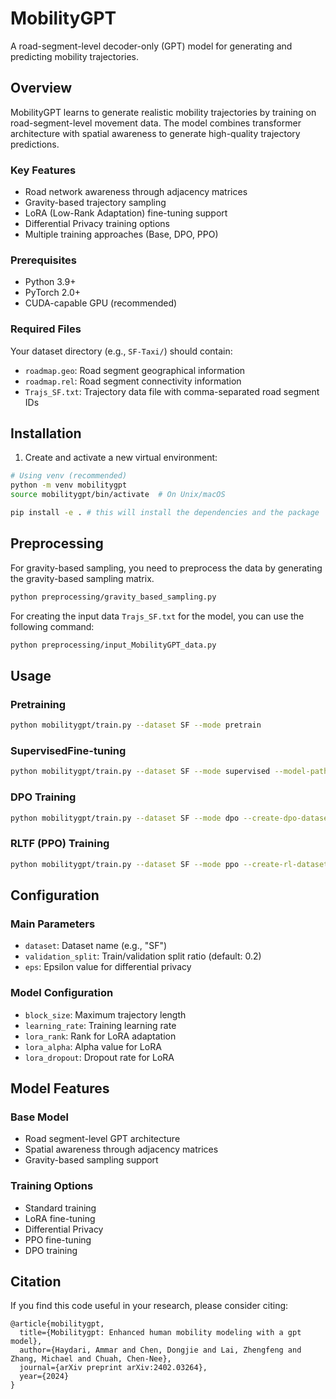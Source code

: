 # MobilityGPT

A road-segment-level decoder-only (GPT) model for generating and predicting mobility trajectories.

## Overview

MobilityGPT learns to generate realistic mobility trajectories by training on road-segment-level movement data. The model combines transformer architecture with spatial awareness to generate high-quality trajectory predictions.

### Key Features
- Road network awareness through adjacency matrices
- Gravity-based trajectory sampling
- LoRA (Low-Rank Adaptation) fine-tuning support
- Differential Privacy training options
- Multiple training approaches (Base, DPO, PPO)


### Prerequisites
- Python 3.9+
- PyTorch 2.0+
- CUDA-capable GPU (recommended)

### Required Files
Your dataset directory (e.g., `SF-Taxi/`) should contain:
- `roadmap.geo`: Road segment geographical information
- `roadmap.rel`: Road segment connectivity information
- `Trajs_SF.txt`: Trajectory data file with comma-separated road segment IDs

## Installation

1. Create and activate a new virtual environment:
```bash
# Using venv (recommended)
python -m venv mobilitygpt
source mobilitygpt/bin/activate  # On Unix/macOS

pip install -e . # this will install the dependencies and the package
```

## Preprocessing

For gravity-based sampling, you need to preprocess the data by generating the gravity-based sampling matrix.

```bash
python preprocessing/gravity_based_sampling.py
```

For creating the input data `Trajs_SF.txt` for the model, you can use the following command:
```bash
python preprocessing/input_MobilityGPT_data.py
```

## Usage

### Pretraining

```bash
python mobilitygpt/train.py --dataset SF --mode pretrain
```

### SupervisedFine-tuning

```bash
python mobilitygpt/train.py --dataset SF --mode supervised --model-path model_pretrain
```

### DPO Training
```bash
python mobilitygpt/train.py --dataset SF --mode dpo --create-dpo-dataset --model-path model_supervised
```

### RLTF (PPO) Training

```bash
python mobilitygpt/train.py --dataset SF --mode ppo --create-rl-dataset --model-path model_supervised
```

## Configuration

### Main Parameters
- `dataset`: Dataset name (e.g., "SF")
- `validation_split`: Train/validation split ratio (default: 0.2)
- `eps`: Epsilon value for differential privacy

### Model Configuration
- `block_size`: Maximum trajectory length
- `learning_rate`: Training learning rate
- `lora_rank`: Rank for LoRA adaptation
- `lora_alpha`: Alpha value for LoRA
- `lora_dropout`: Dropout rate for LoRA

## Model Features

### Base Model
- Road segment-level GPT architecture
- Spatial awareness through adjacency matrices
- Gravity-based sampling support

### Training Options
- Standard training
- LoRA fine-tuning
- Differential Privacy
- PPO fine-tuning
- DPO training


## Citation

If you find this code useful in your research, please consider citing:

```
@article{mobilitygpt,
  title={Mobilitygpt: Enhanced human mobility modeling with a gpt model},
  author={Haydari, Ammar and Chen, Dongjie and Lai, Zhengfeng and Zhang, Michael and Chuah, Chen-Nee},
  journal={arXiv preprint arXiv:2402.03264},
  year={2024}
}
```
